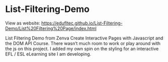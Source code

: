 # List-Filtering-Demo

View as website: https://edufltec.github.io/List-Filtering-Demo/List%20Filtering%20Page/index.html

List Filtering Demo from Zenva Create Interactive Pages with Javascript and the DOM API Course.
There wasn’t much room to work or play around with the js on this project. I added my own spin on the styling for an interactive EFL / ESL  eLearning site I am developing. 
